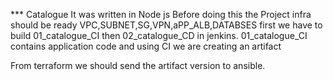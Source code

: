 *** Catalogue 
It was written in Node js
Before doing this the Project infra should be ready VPC,SUBNET,SG,VPN,aPP_ALB,DATABSES
first we have to build 01_catalogue_CI then 02_catalogue_CD in jenkins.
01_catalogue_CI contains application code and using CI we are creating an artifact

From terraform we should send the artifact version to ansible.